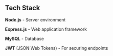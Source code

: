 ## Tech Stack

**Node.js** - Server environment

**Express.js** - Web application framework

**MySQL** - Database

**JWT** (JSON Web Tokens) - For securing endpoints
